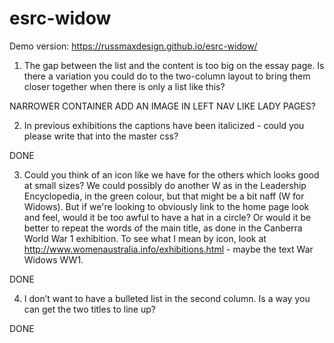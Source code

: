 # esrc-widow

Demo version: https://russmaxdesign.github.io/esrc-widow/

1. The gap between the list and the content is too big on the essay page. Is there a variation you could do to the two-column layout to bring them closer together when there is only a list like this?

NARROWER CONTAINER
ADD AN IMAGE IN LEFT NAV LIKE LADY PAGES?

2. In previous exhibitions the captions have been italicized - could you please write that into the master css?

DONE

3. Could you think of an icon like we have for the others which looks good at small sizes? We could possibly do another W as in the Leadership Encyclopedia, in the green colour, but that might be a bit naff (W for Widows). But if we're looking to obviously link to the home page look and feel, would it be too awful to have a hat in a circle? Or would it be better to repeat the words of the main title, as done in the Canberra World War 1 exhibition. To see what I mean by icon, look at http://www.womenaustralia.info/exhibitions.html - maybe the text War Widows WW1.

DONE

4. I don’t want to have a bulleted list in the second column. Is a way you can get the two titles to line up?

DONE
